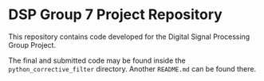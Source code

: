 # DSP Group 7 Project Repository

This repository contains code developed for the Digital Signal Processing Group Project.

The final and submitted code may be found inside the `python_corrective_filter` directory. Another `README.md` can be found there.
